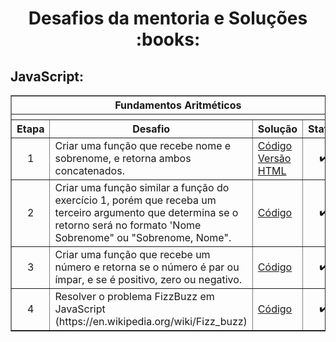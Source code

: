 <h1 align="center">Desafios da mentoria e Soluções :books:</h1>


<summary><strong><h2>JavaScript:</strong></summary>
    <div align="left">
        <table border=1>
            <tr>
                <th colspan="4">Fundamentos Aritméticos</th>
            </tr>
            <tr>
                <th colspan="4"></th>
            </tr>
            <tr>
                <th>Etapa</th>
                <th>Desafio</th>
                <th>Solução</th>
                <th>Status</th>
            </tr>
            <tr>
                <td align="center">1</td>
                <td>Criar uma função que recebe nome e sobrenome, e retorna ambos concatenados.</td>
                <td><a href="">Código</a>
                <a href="">Versão HTML</a></td>
                <td align="center">✔️</td>
            </tr>
            <tr>
                <td align="center">2</td>
                <td>Criar uma função similar a função do exercício 1, porém que receba um terceiro argumento que determina se o retorno será no formato 'Nome Sobrenome" ou "Sobrenome, Nome".</td>
                <td><a href="">Código</a></td>
                <td align="center">✔️</td>
            </tr>
            <tr>
                <td align="center">3</td>
                <td>Criar uma função que recebe um número e retorna se o número é par ou ímpar, e se é positivo, zero ou negativo.</td>
                <td><a href="">Código</a></td>
                <td align="center">✔️</td>
            </tr>
            <tr>
                <td align="center">4</td>
                <td>Resolver o problema FizzBuzz em JavaScript (https://en.wikipedia.org/wiki/Fizz_buzz)</td>
                <td><a href="">Código</a></td>
                <td align="center">✔️</td>
            </tr>
        </table>
